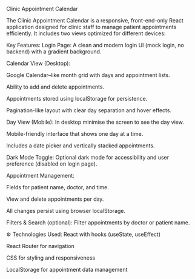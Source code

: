Clinic Appointment Calendar

The Clinic Appointment Calendar is a responsive, front-end-only React application designed for clinic staff to manage patient appointments efficiently. It includes two views optimized for different devices:

 Key Features:
Login Page: A clean and modern login UI (mock login, no backend) with a gradient background.

Calendar View (Desktop):

Google Calendar–like month grid with days and appointment lists.

Ability to add and  delete appointments.

Appointments stored using localStorage for persistence.

Pagination-like layout with clear day separation and hover effects.

Day View (Mobile):
In desktop minimise the screen to see the day view.

Mobile-friendly interface that shows one day at a time.

Includes a date picker and vertically stacked appointments.

Dark Mode Toggle: Optional dark mode for accessibility and user preference (disabled on login page).

Appointment Management:

Fields for patient name, doctor, and time.

View  and delete appointments per day.

All changes persist using browser localStorage.

Filters & Search (optional): Filter appointments by doctor or patient name.

⚙️ Technologies Used:
React with hooks (useState, useEffect)

React Router for navigation

CSS for styling and responsiveness

LocalStorage for appointment data management
